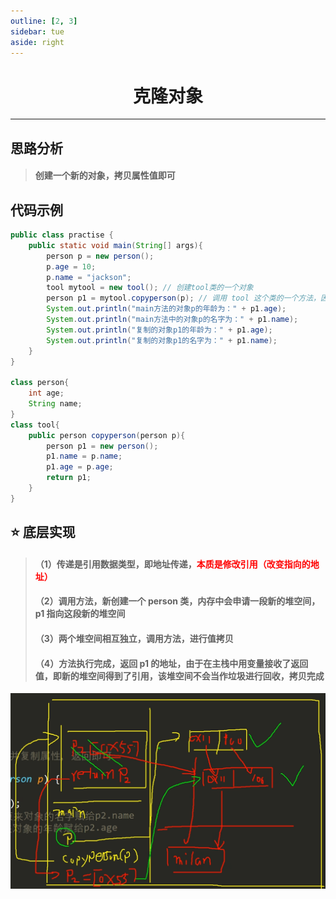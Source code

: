 ```yaml
---
outline: [2, 3]
sidebar: tue
aside: right
---
```


<h1 style="text-align: center; font-weight: bold;">克隆对象</h1>

---

## 思路分析

> #### 创建一个新的对象，拷贝属性值即可

## 代码示例

```java
public class practise {
    public static void main(String[] args){
        person p = new person();
        p.age = 10;
        p.name = "jackson";
        tool mytool = new tool(); // 创建tool类的一个对象
        person p1 = mytool.copyperson(p); // 调用 tool 这个类的一个方法，因为返回值是person类，所以用person类的一个对象接收
        System.out.println("main方法的对象p的年龄为：" + p1.age);
        System.out.println("main方法中的对象p的名字为：" + p1.name);
        System.out.println("复制的对象p1的年龄为：" + p1.age);
        System.out.println("复制的对象p1的名字为：" + p1.name);
    }
}

class person{
    int age;
    String name;
}
class tool{
    public person copyperson(person p){
        person p1 = new person();
        p1.name = p.name;
        p1.age = p.age;
        return p1;
    }
}
```

## ⭐ 底层实现

> #### （1）传递是引用数据类型，即地址传递，<span style="color:red">本质是修改引用（改变指向的地址）</span>
>
> #### （2）调用方法，新创建一个 person 类，内存中会申请一段新的堆空间，p1 指向这段新的堆空间
>
> #### （3）两个堆空间相互独立，调用方法，进行值拷贝
>
> #### （4）方法执行完成，返回 p1 的地址，由于在主栈中用变量接收了返回值，即新的堆空间得到了引用，该堆空间不会当作垃圾进行回收，拷贝完成

<img src="./克隆对象.png" style="width:700px;margin:0px auto"/>
